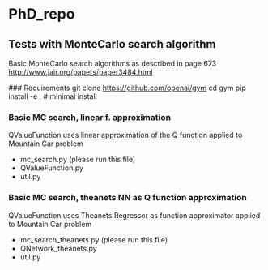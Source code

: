 # PhD_repo
## Tests with MonteCarlo search algorithm
Basic MonteCarlo search algorithms as described in page 673  
http://www.jair.org/papers/paper3484.html

### Requirements
git clone https://github.com/openai/gym
cd gym
pip install -e . # minimal install


### Basic MC search, linear f. approximation
QValueFunction uses linear approximation of the Q function 
applied to Mountain Car problem  
- mc_search.py (please run this file)
- QValueFunction.py
- util.py

### Basic MC search, theanets NN as Q function approximation
QValueFunction uses Theanets Regressor as function approximator
applied to Mountain Car problem  
- mc_search_theanets.py (please run this file)
- QNetwork_theanets.py
- util.py